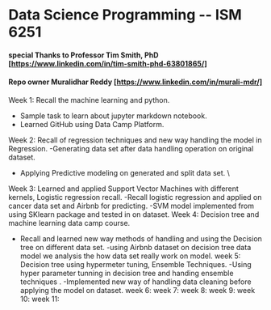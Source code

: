 # Data Science Programming -- ISM 6251
#### special Thanks to Professor  Tim Smith, PhD [https://www.linkedin.com/in/tim-smith-phd-63801865/]

#### Repo owner Muralidhar Reddy [https://www.linkedin.com/in/murali-mdr/]


Week 1: Recall the machine learning and python.
- Sample task to learn about jupyter markdown notebook.
- Learned GitHub using Data Camp Platform. 


Week 2: Recall of regression techniques and new way handling the model in Regression.
-Generating data set after data handling operation on original dataset.
- Applying Predictive modeling on generated and split data set. \

Week 3: Learned and applied Support Vector Machines with different kernels, Logistic regression recall.
-Recall logistic regression and applied on cancer data set and Airbnb for predicting.
-SVM model implemented from using SKlearn package and tested in on dataset.
Week 4: Decision tree and machine learning data camp course.
- Recall and learned new way methods of handling and using the Decision tree on different data set.
-using Airbnb dataset on decision tree data model we analysis the how data set really work on model.
week 5: Decision tree using hypermeter tuning, Ensemble Techniques.
-Using hyper parameter tunning in decision tree and handing ensemble techniques .
-Implemented new way of handling data cleaning before applying the model on dataset.
week 6:
week 7:
week 8:
week 9:
week 10:
week 11:




